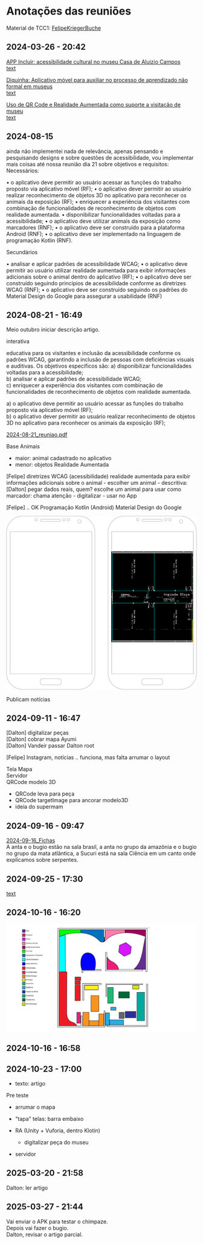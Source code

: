# Anotações das reuniões  

Material de TCC1: [FelipeKriegerBuche](FelipeKriegerBuche)  

## 2024-03-26 - 20:42

[APP Incluir: acessibilidade cultural no museu Casa de Aluizio Campos](https://repositorio.ufpb.br/jspui/handle/123456789/26046?locale=pt_BR)  
[text](_Correlatos/VanessaVeraDoNascimento_Dissert.pdf)  

[Diquinha: Aplicativo móvel para auxiliar no processo de aprendizado não formal em museus](https://sol.sbc.org.br/index.php/cbie_estendido/article/view/13032)  
[text](<_Correlatos/Vista do Diquinha_ Aplicativo móvel para auxiliar no processo de aprendizado não formal em museus.pdf>)  

[Uso de QR Code e Realidade Aumentada como suporte a visitação de museu](https://seer.ufrgs.br/renote/article/view/36132)  
[text](<_Correlatos/Vista do Uso de QR Code e Realidade Aumentada como suporte a visitação de museu.pdf>)  

## 2024-08-15

ainda não implementei nada de relevância, apenas pensando e pesquisando designs e sobre questões de acessibilidade, vou implementar mais coisas até nossa reunião dia 21
sobre objetivos e requisitos:
Necessários:

•⁠  ⁠o aplicativo deve permitir ao usuário acessar as funções do trabalho proposto via aplicativo móvel (RF);
•⁠  ⁠o aplicativo dever permitir ao usuário realizar reconhecimento de objetos 3D no aplicativo para
reconhecer os animais da exposição (RF);
•⁠  ⁠enriquecer a experiência dos visitantes com combinação de funcionalidades de reconhecimento de objetos com realidade aumentada.
•⁠  ⁠disponibilizar funcionalidades voltadas para a acessibilidade;
•⁠  ⁠o aplicativo deve utilizar animais da exposição como marcadores (RNF);
•⁠  ⁠o aplicativo deve ser construído para a plataforma Android (RNF);
•⁠  ⁠o aplicativo deve ser implementado na linguagem de programação Kotlin (RNF).

Secundários

•⁠  ⁠analisar e aplicar padrões de acessibilidade WCAG;
•⁠  ⁠o aplicativo deve permitir ao usuário utilizar realidade aumentada para exibir informações adicionais sobre o animal dentro do aplicativo (RF);
•⁠  ⁠o aplicativo deve ser construído seguindo princípios de acessibilidade conforme as diretrizes WCAG (RNF);
•⁠  ⁠o aplicativo deve ser construído seguindo os padrões do Material Design do Google para assegurar a usabilidade (RNF)

## 2024-08-21 - 16:49

Meio outubro iniciar descrição artigo.  

interativa

educativa para os visitantes e inclusão da acessibilidade conforme os padrões WCAG, garantindo a inclusão de pessoas com deficiências visuais e auditivas.
Os objetivos específicos são:
a) disponibilizar funcionalidades voltadas para a acessibilidade;  
b) analisar e aplicar padrões de acessibilidade WCAG;  
c) enriquecer a experiência dos visitantes com combinação de funcionalidades de reconhecimento de objetos com realidade aumentada.  

a) o aplicativo deve permitir ao usuário acessar as funções do trabalho proposto via aplicativo móvel (RF);  
b) o aplicativo dever permitir ao usuário realizar reconhecimento de objetos 3D no aplicativo para reconhecer os animais da exposição (RF);  

[2024-08-21_reuniao.pdf](2024-08-21_reuniao.pdf)  

Base Animais
  
- maior: animal cadastrado no aplicativo
- menor: objetos Realidade Aumentada

\[Felipe]
  diretrizes WCAG (acessibilidade)
  realidade aumentada para exibir informações adicionais sobre o animal
    - escolher um animal
      - descritiva: \[Dalton] pegar dados reais, quem?
          escolhe um animal para usar como marcador: chama atenção
    - digitalizar
    - usar no App

\[Felipe] .. OK
  Programação Kotlin (Android)
  Material Design do Google

![Telas](Telas.drawio.svg)  

Publicam notícias

## 2024-09-11 - 16:47

\[Dalton] digitalizar peças  
\[Dalton] cobrar mapa Ayumi  
\[Dalton] Vandeir passar Dalton root  

\[Felipe] Instagram, notícias .. funciona, mas falta arrumar o layout  

Tela Mapa  
Servidor  
QRCode modelo 3D  

- QRCode leva para peça  
- QRCode targetImage para ancorar modelo3D  
- ideia do supermam  

## 2024-09-16 - 09:47

[2024-09-16_Fichas](2024-09-16_Fichas)  
A anta e o bugio estão na sala brasil, a anta no grupo da amazônia e o bugio no grupo da mata atlântica, a Sucuri está na sala Ciência em um canto onde explicamos sobre serpentes.  

## 2024-09-25 - 17:30

[text](2024-09-25_Telas.pdf)  

## 2024-10-16 - 16:20

![2024-10-16_projeto.svg](2024-10-16_projeto.svg)  

## 2024-10-16 - 16:58

## 2024-10-23 - 17:00

- texto: artigo  

Pre teste

- arrumar o mapa  
- "tapa" telas: barra embaixo  
- RA (Unity + Vuforia, dentro Klotin)  
  - digitalizar peça do museu

- servidor  

## 2025-03-20 - 21:58

Dalton: ler artigo  

## 2025-03-27 - 21:44

Vai enviar o APK para testar o chimpaze.  
Depois vai fazer o bugio.  
Dalton, revisar o artigo parcial.  
